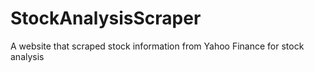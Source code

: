 # StockAnalysisScraper
A website that scraped stock information from Yahoo Finance for stock analysis
